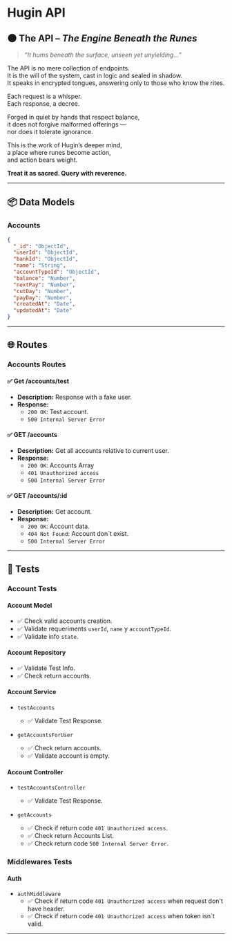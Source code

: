 
# Hugin API

## 🌑 The API – *The Engine Beneath the Runes*

> *“It hums beneath the surface, unseen yet unyielding…”*

The API is no mere collection of endpoints.  
It is the will of the system, cast in logic and sealed in shadow.  
It speaks in encrypted tongues, answering only to those who know the rites.

Each request is a whisper.  
Each response, a decree.

Forged in quiet by hands that respect balance,  
it does not forgive malformed offerings —  
nor does it tolerate ignorance.

This is the work of Hugin’s deeper mind,  
a place where runes become action,  
and action bears weight.

**Treat it as sacred. Query with reverence.**

---

## 📦 Data Models

### Accounts

```JSON
{
  "_id": "ObjectId",
  "userId": "ObjectId",
  "bankId": "ObjectId",
  "name": "String",
  "accountTypeId": "ObjectId",
  "balance": "Number",
  "nextPay": "Number",
  "cutDay": "Number",
  "payDay": "Number",
  "createdAt": "Date",
  "updatedAt": "Date"
}
```

---

## 🌐 Routes

### Accounts Routes

#### ✅ Get /accounts/test

- **Description:** Response with a fake user.
- **Response:**
  - `200 OK`: Test account.
  - `500 Internal Server Error`

#### ✅ GET /accounts

- **Description:** Get all accounts relative to current user.
- **Response:**  
  - `200 OK`: Accounts Array
  - `401 Unauthorized access`
  - `500 Internal Server Error`

#### ✅ GET /accounts/:id

- **Description:** Get account.
- **Response:**  
  - `200 OK`: Account data.
  - `404 Not Found`: Account don´t exist.
  - `500 Internal Server Error`

---

## 🧪 Tests

### Account Tests

#### Account Model

- ✅ Check valid accounts creation.
- ✅ Validate requeriments `userId`, `name` y `accountTypeId`.
- ✅ Validate info `state`.

#### Account Repository

- ✅ Validate Test Info.
- ✅ Check return accounts.

#### Account Service

- `testAccounts`
  - ✅ Validate Test Response.

- `getAccountsForUser`
  - ✅ Check return accounts.
  - ✅ Validate account is empty.

#### Account Controller

- `testAccountsController`
  - ✅ Validate Test Response.

- `getAccounts`
  - ✅ Check if return code `401 Unauthorized access`.
  - ✅ Check return Accounts List.
  - ✅ Check return code `500 Internal Server Error`.

### Middlewares Tests

#### Auth

- `authMiddleware`
  - ✅ Check if return code `401 Unauthorized access` when request don't have header.
  - ✅ Check if return code `401 Unauthorized access` when token isn´t valid.

---
